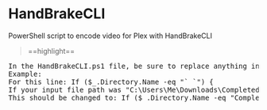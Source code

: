 # HandBrakeCLI
PowerShell script to encode video for Plex with HandBrakeCLI
>==highlight==  
>>
<pre>
In the HandBrakeCLI.ps1 file, be sure to replace anything in <> with your path or folder name
Example:
For this line: If ($_.Directory.Name -eq "`<The Name of Your Input Folder> `") {
If your input file path was "C:\Users\Me\Downloads\Completed\"
This should be changed to: If ($_.Directory.Name -eq "Completed") {
</pre>
